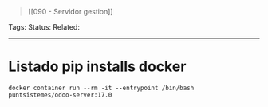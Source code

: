 > [[090  - Servidor gestion]]

Tags: 
Status: 
Related: 

___

# Listado pip installs docker

`docker container run --rm -it --entrypoint /bin/bash puntsistemes/odoo-server:17.0`